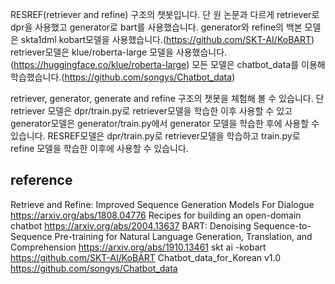 
RESREF(retriever and refine) 구조의 챗봇입니다.
단 원 논문과 다르게 retriever로 dpr을 사용했고 generator로 bart를 사용했습니다.
generator와 refine의 백본 모델은 skta1dml kobart모델을 사용했습니다.(https://github.com/SKT-AI/KoBART)
retriever모델은 klue/roberta-large 모델을 사용했습니다. (https://huggingface.co/klue/roberta-large)
모든 모델은 chatbot_data를 이용해 학습했습니다.(https://github.com/songys/Chatbot_data)

retriever, generator, generate and refine 구조의 챗봇을 체험해 볼 수 있습니다.
단 retriever 모델은 dpr/train.py로 retriever모델을 학습한 이후 사용할 수 있고 generator모델은 generator/train.py에서 generator 모델을 학습한 후에 사용할 수 있습니다.
RESREF모델은 dpr/train.py로 retriever모델을 학습하고 train.py로 refine 모델을 학습한 이후에 사용할 수 있습니다.


## reference
Retrieve and Refine: Improved Sequence Generation Models For Dialogue
https://arxiv.org/abs/1808.04776
Recipes for building an open-domain chatbot
https://arxiv.org/abs/2004.13637
BART: Denoising Sequence-to-Sequence Pre-training for Natural Language Generation, Translation, and Comprehension
https://arxiv.org/abs/1910.13461
skt ai -kobart
https://github.com/SKT-AI/KoBART
Chatbot_data_for_Korean v1.0
https://github.com/songys/Chatbot_data
